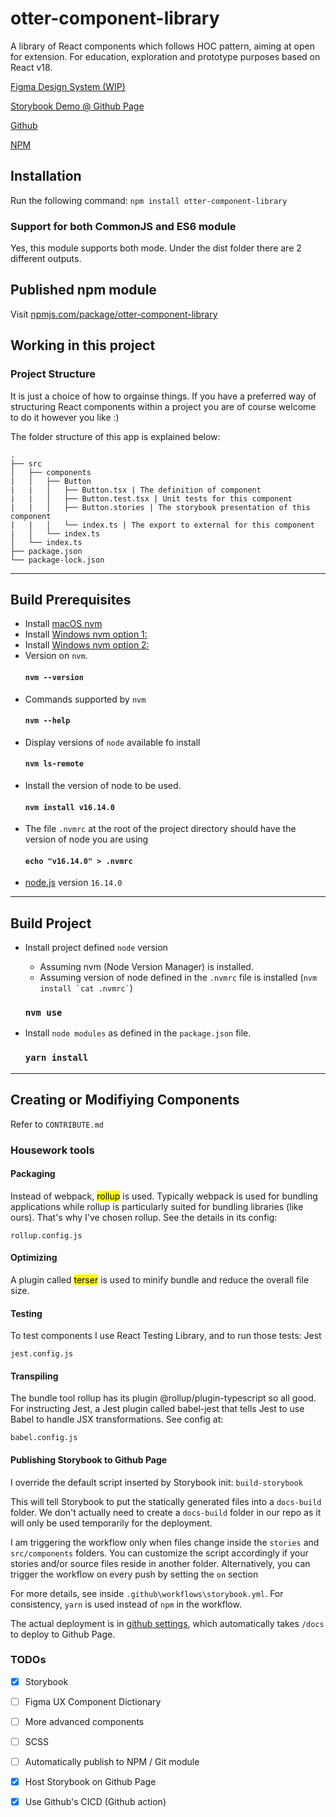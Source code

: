 # otter-component-library
A library of React components which follows HOC pattern, aiming at open for extension. For education, exploration and prototype purposes based on React v18.

[Figma Design System (WIP)](https://www.figma.com/community/file/1184696002966775031)

[Storybook Demo @ Github Page](https://otter13.github.io/otter-component-library)

[Github](https://github.com/otter13/otter-component-library)

[NPM](https://www.npmjs.com/package/otter-component-library)

## Installation
Run the following command:
`npm install otter-component-library`

### Support for both CommonJS and ES6 module
Yes, this module supports both mode. Under the dist folder there are 2 different outputs.
## Published npm module
Visit [npmjs.com/package/otter-component-library](https://www.npmjs.com/package/otter-component-library)
## Working in this project
### Project Structure

It is just a choice of how to orgainse things. If you have a preferred way of structuring React components within a project you are of course welcome to do it however you like :)

The folder structure of this app is explained below:

```
.
├── src
│   ├── components
|   │   ├── Button
|   |   │   ├── Button.tsx | The definition of component
|   |   │   ├── Button.test.tsx | Unit tests for this component
|   |   │   ├── Button.stories | The storybook presentation of this component
|   |   │   └── index.ts | The export to external for this component
|   │   └── index.ts
│   └── index.ts
├── package.json
└── package-lock.json
```

---
## Build Prerequisites

- Install [macOS nvm](https://github.com/nvm-sh/nvm)
- Install [Windows nvm option 1:](https://github.com/coreybutler/nvm-windows)
- Install [Windows nvm option 2:](https://github.com/jasongin/nvs)
- Version on `nvm`.
  #### `nvm --version`
- Commands supported by `nvm`
  #### `nvm --help`
- Display versions of `node` available fo install
  #### `nvm ls-remote`
- Install the version of node to be used.
  #### `nvm install v16.14.0`
- The file `.nvmrc` at the root of the project directory should have the version of node you are using
  #### `echo "v16.14.0" > .nvmrc`
- [node.js](https://nodejs.org/en/) version `16.14.0`

---
## Build Project

- Install project defined `node` version

  - Assuming nvm (Node Version Manager) is installed.
  - Assuming version of node defined in the `.nvmrc` file is installed (`` nvm install `cat .nvmrc` ``)

  ### `nvm use`

- Install `node modules` as defined in the `package.json` file.

  ### `yarn install`

---
## Creating or Modifiying Components

Refer to `CONTRIBUTE.md`

### Housework tools
#### Packaging
Instead of webpack, <mark>rollup</mark> is used. Typically webpack is used for bundling applications while rollup is particularly suited for bundling libraries (like ours). That's why I've chosen rollup. See the details in its config:

`rollup.config.js`

#### Optimizing
A plugin called <mark>terser</mark> is used to minify bundle and reduce the overall file size.

#### Testing
To test components I use React Testing Library, and to run those tests: Jest

`jest.config.js`

#### Transpiling
The bundle tool rollup has its plugin @rollup/plugin-typescript so all good.
For instructing Jest, a Jest plugin called babel-jest that tells Jest to use Babel to handle JSX transformations. See config at:

`babel.config.js`

#### Publishing Storybook to Github Page
I override the default script inserted by Storybook init: `build-storybook`

This will tell Storybook to put the statically generated files into a `docs-build` folder. We don't actually need to create a `docs-build` folder in our repo as it will only be used temporarily for the deployment.

I am triggering the workflow only when files change inside the `stories` and `src/components` folders. You can customize the script accordingly if your stories and/or source files reside in another folder. Alternatively, you can trigger the workflow on every push by setting the `on` section

For more details, see inside `.github\workflows\storybook.yml`. For consistency, `yarn` is used instead of `npm` in the workflow.

The actual deployment is in [github settings](https://github.com/otter13/otter-component-library/settings/pages), which automatically takes `/docs` to deploy to Github Page.

### TODOs

- [x] Storybook
- [ ] Figma UX Component Dictionary
- [ ] More advanced components
- [ ] SCSS
- [ ] Automatically publish to NPM / Git module
- [x] Host Storybook on Github Page
- [x] Use Github's CICD (Github action)


